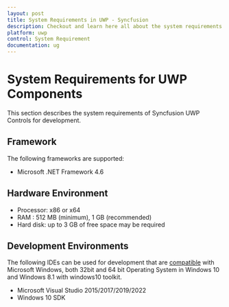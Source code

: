 ```yaml
---
layout: post
title: System Requirements in UWP - Syncfusion
description: Checkout and learn here all about the system requirements needed to use the Syncfusion UWP Components.
platform: uwp
control: System Requirement
documentation: ug
---
```


# System Requirements for UWP Components

This section describes the system requirements of Syncfusion UWP Controls for development.

## Framework

The following frameworks are supported:

* Microsoft .NET Framework 4.6

## Hardware Environment

* Processor: x86 or x64
* RAM : 512 MB (minimum), 1 GB (recommended)
* Hard disk: up to 3 GB of free space may be required

## Development Environments

The following IDEs can be used for development that are [compatible](https://www.visualstudio.com/en-us/products/visual-studio-2015-compatibility-vs.aspx) with Microsoft Windows, both 32bit and 64 bit Operating System in Windows 10 and Windows 8.1 with windows10 toolkit.

* Microsoft Visual Studio 2015/2017/2019/2022
* Windows 10 SDK